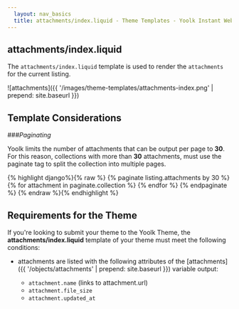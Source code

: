 ```yaml
---
  layout: nav_basics
  title: attachments/index.liquid - Theme Templates - Yoolk Instant Website Themes
---
```


<h2 class="section-title">attachments/index.liquid</h2>

The `attachments/index.liquid` template is used to render the `attachments` for the current listing.

![attachments]({{ '/images/theme-templates/attachments-index.png' | prepend: site.baseurl }})

<h2 class="section-title">Template Considerations</h2>

###_Paginating_

Yoolk limits the number of attachments that can be output per page to **30**. For this reason, collections with more than **30** attachments, must use the paginate tag to split the collection into multiple pages.

<div class="panel">
  <div class="panel-body">
    {% highlight django%}{% raw %}
    {% paginate listing.attachments by 30 %}
      {% for attachment in paginate.collection %}
        <!--show attachments details here -->
      {% endfor %}
    {% endpaginate %}
    {% endraw %}{% endhighlight %}
  </div>
</div>

<h2 class="section-title">Requirements for the Theme</h2>

If you're looking to submit your theme to the Yoolk Theme, the **attachments/index.liquid** template of your theme must meet the following conditions:

* attachments are listed with the following attributes of the [attachments]({{ '/objects/attachments' | prepend: site.baseurl }}) variable output:

  * `attachment.name` (links to attachment.url)
  * `attachment.file_size`
  * `attachment.updated_at`
